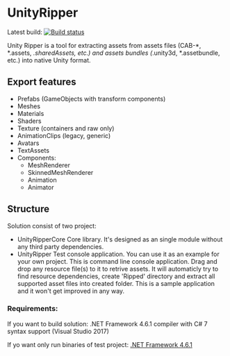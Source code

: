 # UnityRipper
Latest build: [![Build status](https://ci.appveyor.com/api/projects/status/rds46l7fn62377p7?svg=true)](https://ci.appveyor.com/project/mafaca/unityripper/branch/master)

Unity Ripper is a tool for extracting assets from assets files (CAB-*, *.assets, *.sharedAssets, etc.) and assets bundles (*.unity3d, *.assetbundle, etc.) into native Unity format.

## Export features
* Prefabs (GameObjects with transform components)
* Meshes
* Materials
* Shaders
* Texture (containers and raw only)
* AnimationClips (legacy, generic)
* Avatars
* TextAssets
* Components:
  * MeshRenderer
  * SkinnedMeshRenderer
  * Animation
  * Animator

## Structure
Solution consist of two project:
* UnityRipperCore 
Core library. It's designed as an single module without any third party dependencies.
* UnityRipper
Test console application. You can use it as an example for your own project.
This is command line console application. Drag and drop any resource file(s) to it to retrive assets. It will automaticly try to find resource dependencies, create 'Ripped' directory and extract all supported asset files into created folder.
This is a sample application and it won't get improved in any way.

### Requirements:

If you want to build solution:
.NET Framework 4.6.1 compiler with C# 7 syntax support (Visual Studio 2017)

If yo want only run binaries of test project:
[.NET Framework 4.6.1](https://www.microsoft.com/en-us/download/details.aspx?id=49982)
